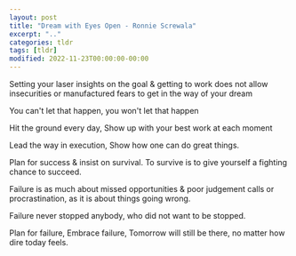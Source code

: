 ```yaml
---
layout: post
title: "Dream with Eyes Open - Ronnie Screwala"
excerpt: ".."
categories: tldr
tags: [tldr]
modified: 2022-11-23T00:00:00-00:00
---
```


Setting your laser insights on the goal & getting to work does not allow insecurities or manufactured fears to get in the 
way of your dream

You can't let that happen, you won't let that happen

Hit the ground every day, Show up with your best work at each moment

Lead the way in execution, Show how one can do great things.

Plan for success & insist on survival. To survive is to give yourself a fighting chance to succeed.

Failure is as much about missed opportunities & poor judgement calls or procrastination,
as it is about things going wrong.

Failure never stopped anybody, who did not want to be stopped.

Plan for failure, Embrace failure, Tomorrow will still be there, no matter how dire today feels.
